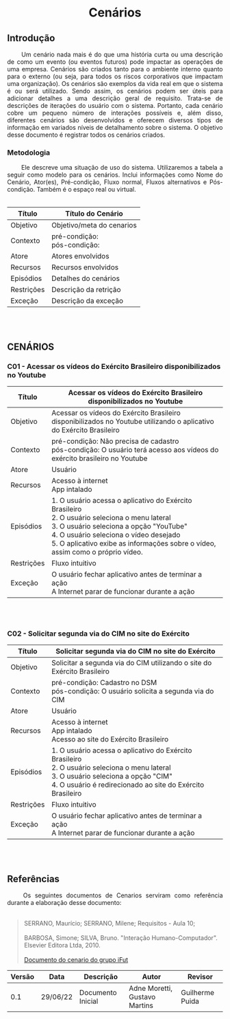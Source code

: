 # <center> Cenários

## Introdução
<div align="justify">&emsp;&emsp; Um cenário nada mais é do que uma história curta ou uma descrição de como um evento (ou eventos futuros) pode impactar as operações de uma empresa. Cenários são criados tanto para o ambiente interno quanto para o externo (ou seja, para todos os riscos corporativos que impactam uma organização). Os cenários são exemplos da vida real em que o sistema é ou será utilizado. Sendo assim, os cenários podem ser úteis para adicionar detalhes a uma descrição geral de requisito. Trata-se de descrições de iterações do usuário com o sistema. Portanto, cada cenário cobre um pequeno número de interações possíveis e, além disso, diferentes cenários são desenvolvidos e oferecem diversos tipos de informação em variados níveis de detalhamento sobre o sistema. O objetivo desse documento é registrar todos os cenários criados.
</div>

### Metodologia
<div align="justify">&emsp;&emsp; Ele descreve uma situação de uso do sistema. Utilizaremos a tabela a seguir como modelo para os cenários.
Inclui informações como Nome do Cenário, Ator(es), Pré-condição, Fluxo normal, Fluxos alternativos e Pós-condição. Também é o espaço real ou virtual.
</div><br>

| Título | Título do Cenário |
| -- | -- |
| Objetivo | Objetivo/meta do cenarios |
| Contexto | pré-condição:<br>pós-condição: |
| Atore | Atores envolvidos |
| Recursos | Recursos envolvidos |
| Episódios | Detalhes do cenários |
| Restrições | Descrição da retrição | 
| Exceção | Descrição da exceção |
<br><br>

## CENÁRIOS
### C01 - Acessar os vídeos do Exército Brasileiro disponibilizados no Youtube
| Título |Acessar os vídeos do Exército Brasileiro disponibilizados no Youtube |
| -- | -- |
| Objetivo | Acessar os vídeos do Exército Brasileiro disponibilizados no Youtube utilizando o aplicativo do Exército Brasileiro |
| Contexto | pré-condição: Não precisa de cadastro<br>pós-condição: O usuário terá acesso aos vídeos do exército brasileiro no Youtube |
| Atore | Usuário |
| Recursos | Acesso à internet<br>App intalado |
| Episódios | 1. O usuário acessa o aplicativo do Exército Brasileiro<br>2. O usuário seleciona o menu lateral<br>3. O usuário  seleciona a opção "YouTube"<br>4. O usuário seleciona o vídeo desejado <br>5. O aplicativo exibe as informações sobre o vídeo, assim como o próprio vídeo. |
| Restrições | Fluxo intuitivo | 
| Exceção | O usuário fechar aplicativo antes de terminar a ação<br>A Internet parar de funcionar durante a ação |
<br><br>
### C02 - Solicitar segunda via do CIM no site do Exército
| Título |Solicitar segunda via do CIM no site do Exército |
| -- | -- |
| Objetivo | Solicitar a segunda via do CIM utilizando o site  do Exército Brasileiro |
| Contexto | pré-condição: Cadastro no DSM<br>pós-condição: O usuário solicita a segunda via do CIM |
| Atore | Usuário |
| Recursos | Acesso à internet<br>App intalado<br>Acesso ao site do Exército Brasileiro |
| Episódios | 1. O usuário acessa o aplicativo do Exército Brasileiro<br>2. O usuário seleciona o menu lateral<br>3. O usuário  seleciona a opção "CIM"<br>4. O usuário é redirecionado ao site do Exército Brasileiro |
| Restrições | Fluxo intuitivo | 
| Exceção | O usuário fechar aplicativo antes de terminar a ação<br>A Internet parar de funcionar durante a ação |
<br><br>
## Referências
<div align="justify">&emsp;&emsp; Os seguintes documentos de Cenarios serviram como referência durante a elaboração desse documento:
</div><br>

> SERRANO, Maurício; SERRANO, Milene; Requisitos - Aula 10;<br><br>
> BARBOSA, Simone; SILVA, Bruno. "Interação Humano-Computador". Elsevier Editora Ltda, 2010.<br><br>
> <a href="https://requisitos-de-software.github.io/2020.1-iFut/modelagem/cenarios/cenariosTotais/">Documento do cenario do grupo iFut</a>

| Versão | Data | Descrição | Autor | Revisor |
|--------|------|-------|-----------| ------- |
| 0.1 | 29/06/22 | Documento Inicial | Adne Moretti, Gustavo Martins | Guilherme Puida
